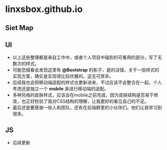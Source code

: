# linxsbox.github.io

## Siet Map

## UI
- 以上这些整理都是来自工作中，或者个人项目中碰到的可重用的部分，写了无数次的样式。 
- 可能您细看会发现这里有 **@Bootstrap** 的影子，是的没错。关于一些样式的实现方案，确实是实现得比较优雅的，这无可厚非。
- 后续我也会把移动端适配的样式也更新进来，不过应该不会整合在一起，个人考虑还是独立一个 **mobile** 来进行移动端的适配。
- 多种风格的皮肤样式，应该会在mobile之前完成，因为皮肤结构是否易于修改，也正好检验了我对CSS结构的理解，让我更好的看见自己的不足。
- 最后还是要感谢一些人和团队，还有在前端群里的小伙伴们。他们让我学习到很多。

## JS
- 后续更新
